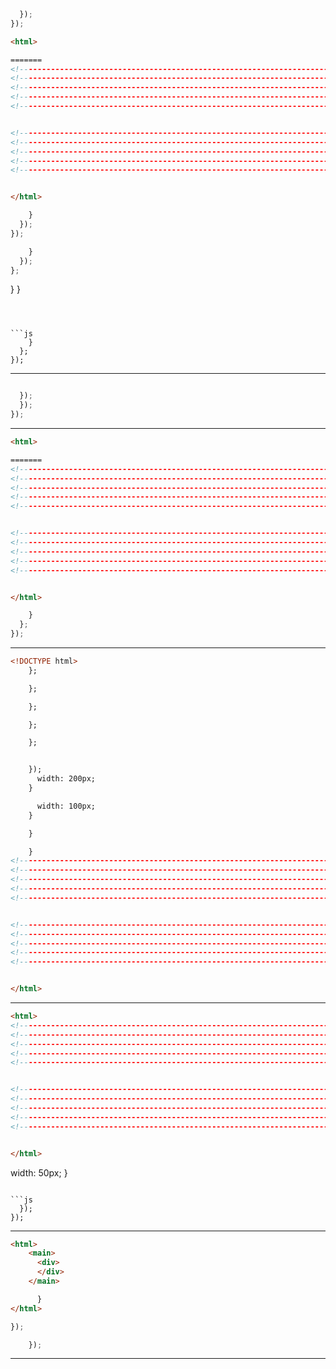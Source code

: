




```js
  });
});
```





```html
<html>

=======
<!--------------------------------------------------------------------------------------------------->
<!--------------------------------------------------------------------------------------------------->
<!--------------------------------------------------------------------------------------------------->
<!--------------------------------------------------------------------------------------------------->
<!--------------------------------------------------------------------------------------------------->


<!--------------------------------------------------------------------------------------------------->
<!--------------------------------------------------------------------------------------------------->
<!--------------------------------------------------------------------------------------------------->
<!--------------------------------------------------------------------------------------------------->
<!--------------------------------------------------------------------------------------------------->


</html>
```

```js
    }
  });
});
```


```js
    }
  });
};
```

}
}
```



```js
    }
  };
});
```


---





```js

  });
  });
});
```


---



```html
<html>

=======
<!--------------------------------------------------------------------------------------------------->
<!--------------------------------------------------------------------------------------------------->
<!--------------------------------------------------------------------------------------------------->
<!--------------------------------------------------------------------------------------------------->
<!--------------------------------------------------------------------------------------------------->


<!--------------------------------------------------------------------------------------------------->
<!--------------------------------------------------------------------------------------------------->
<!--------------------------------------------------------------------------------------------------->
<!--------------------------------------------------------------------------------------------------->
<!--------------------------------------------------------------------------------------------------->


</html>
```

```js
    }
  };
});
```


---



```html
<!DOCTYPE html>
    };

    };

    };

    };

    };


    });
      width: 200px;
    }

      width: 100px;
    }

    }

    }
<!--------------------------------------------------------------------------------------------------->
<!--------------------------------------------------------------------------------------------------->
<!--------------------------------------------------------------------------------------------------->
<!--------------------------------------------------------------------------------------------------->
<!--------------------------------------------------------------------------------------------------->


<!--------------------------------------------------------------------------------------------------->
<!--------------------------------------------------------------------------------------------------->
<!--------------------------------------------------------------------------------------------------->
<!--------------------------------------------------------------------------------------------------->
<!--------------------------------------------------------------------------------------------------->


</html>
```


---




```html
<html>
<!--------------------------------------------------------------------------------------------------->
<!--------------------------------------------------------------------------------------------------->
<!--------------------------------------------------------------------------------------------------->
<!--------------------------------------------------------------------------------------------------->
<!--------------------------------------------------------------------------------------------------->


<!--------------------------------------------------------------------------------------------------->
<!--------------------------------------------------------------------------------------------------->
<!--------------------------------------------------------------------------------------------------->
<!--------------------------------------------------------------------------------------------------->
<!--------------------------------------------------------------------------------------------------->


</html>
```

  width: 50px;
}
```

```js
  });
});
```


---



```html
<html>
    <main>
      <div>
      </div>
    </main>

      }
</html>
```



```js
});
```




```js
    });
```


---
